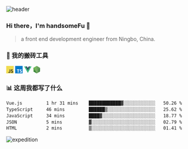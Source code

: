 ![header](https://raw.githubusercontent.com/fzq1998/fzq1998/master/header.png)

### Hi there，I'm handsomeFu 👋

> a front end development engineer from Ningbo, China.

### 🔧 我的搬砖工具
<code><img height="20" src="https://raw.githubusercontent.com/github/explore/80688e429a7d4ef2fca1e82350fe8e3517d3494d/topics/javascript/javascript.png" alt="javascript"></code>
<code><img height="20" src="https://raw.githubusercontent.com/github/explore/80688e429a7d4ef2fca1e82350fe8e3517d3494d/topics/typescript/typescript.png" alt="typescript"></code>
<code><img height="20" src="https://raw.githubusercontent.com/github/explore/80688e429a7d4ef2fca1e82350fe8e3517d3494d/topics/vue/vue.png" alt="vue"></code>
<code><img height="20" src="https://raw.githubusercontent.com/github/explore/80688e429a7d4ef2fca1e82350fe8e3517d3494d/topics/nodejs/nodejs.png" alt="nodejs"></code>



### 📊 这周我都写了什么
<!--START_SECTION:waka-->

```txt
Vue.js         1 hr 31 mins    ████████████▓░░░░░░░░░░░░   50.26 %
TypeScript     46 mins         ██████▒░░░░░░░░░░░░░░░░░░   25.62 %
JavaScript     34 mins         ████▓░░░░░░░░░░░░░░░░░░░░   18.77 %
JSON           5 mins          ▓░░░░░░░░░░░░░░░░░░░░░░░░   02.79 %
HTML           2 mins          ▒░░░░░░░░░░░░░░░░░░░░░░░░   01.41 %
```

<!--END_SECTION:waka-->


![expedition](https://raw.githubusercontent.com/fzq1998/fzq1998/master/expedition.gif)

